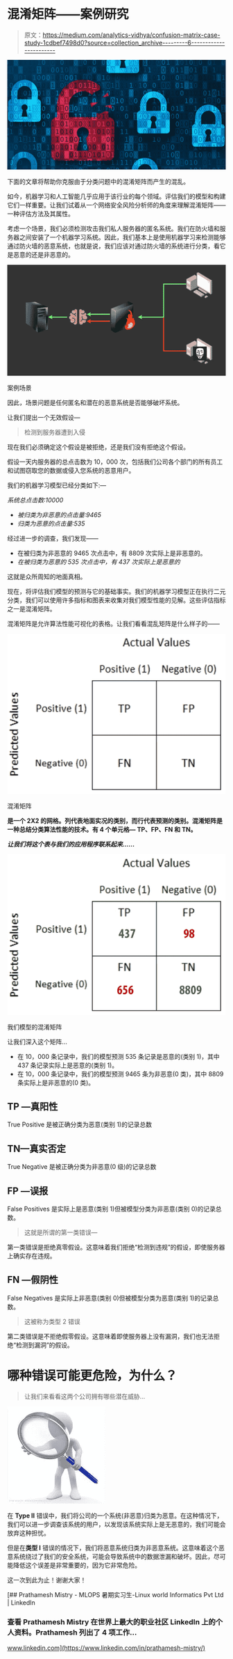 # 混淆矩阵——案例研究

> 原文：<https://medium.com/analytics-vidhya/confusion-matrix-case-study-1cdbef7498d0?source=collection_archive---------6----------------------->

![](img/5d8929cb3d7dc4f6da67858dd7c9806a.png)

下面的文章将帮助你克服由于分类问题中的混淆矩阵而产生的混乱。

如今，机器学习和人工智能几乎应用于该行业的每个领域。评估我们的模型和构建它们一样重要。让我们试着从一个网络安全风险分析师的角度来理解混淆矩阵——一种评估方法及其属性。

考虑一个场景，我们必须检测攻击我们私人服务器的匿名系统。我们在防火墙和服务器之间安装了一个机器学习系统。因此，我们基本上是使用机器学习来检测能够通过防火墙的恶意系统，也就是说，我们应该对通过防火墙的系统进行分类，看它是恶意的还是非恶意的。

![](img/a55043104bd70098f7afb430c82d6a89.png)

案例场景

因此，场景问题是任何匿名和潜在的恶意系统是否能够破坏系统。

让我们提出一个无效假设—

> 检测到服务器遭到入侵

现在我们必须确定这个假设是被拒绝，还是我们没有拒绝这个假设。

假设一天内服务器的总点击数为 10，000 次，包括我们公司各个部门的所有员工和试图窃取您的数据或侵入您系统的恶意用户。

我们的机器学习模型已经分类如下:—

*系统总点击数:10000*

*   *被归类为非恶意的点击量:9465*
*   *归类为恶意的点击量:535*

经过进一步的调查，我们发现——

*   在被归类为非恶意的 9465 次点击中，有 8809 次实际上是非恶意的。
*   *在被归类为恶意的 535 次点击中，有 437 次实际上是恶意的*

这就是众所周知的地面真相。

现在，将评估我们模型的预测与它的基础事实。我们的机器学习模型正在执行二元分类，我们可以使用许多指标和图表来收集对我们模型性能的见解。这些评估指标之一是混淆矩阵。

混淆矩阵是允许算法性能可视化的表格。让我们看看混乱矩阵是什么样子的——

![](img/775eef649e91fb2dfc7e89ff5f49dc01.png)

混淆矩阵

**是一个 2X2 的网格。列代表地面实况的类别，而行代表预测的类别。混淆矩阵是一种总结分类算法性能的技术。有 4 个单元格— TP、FP、FN 和 TN。**

***让我们将这个表与我们的应用程序联系起来……***

![](img/5f399834ba60d538b789d20628f2f595.png)

我们模型的混淆矩阵

让我们深入这个矩阵…

*   在 10，000 条记录中，我们的模型预测 535 条记录是恶意的(类别 1)，其中 437 条记录实际上是恶意的(类别 1)。
*   在 10，000 条记录中，我们的模型预测 9465 条为非恶意(0 类)，其中 8809 条实际上是非恶意的(0 类)。

## TP —真阳性

True Positive 是被正确分类为恶意(类别 1)的记录总数

## TN—真实否定

True Negative 是被正确分类为非恶意(0 级)的记录总数

## FP —误报

False Positives 是实际上是恶意(类别 1)但被模型分类为非恶意(类别 0)的记录总数。

> 这就是所谓的第一类错误—

第一类错误是拒绝真零假设。这意味着我们拒绝“检测到违规”的假设，即使服务器上确实存在违规。

## FN —假阴性

False Negatives 是实际上非恶意(类别 0)但被模型分类为恶意(类别 1)的记录总数。

> 这被称为类型 2 错误

第二类错误是不拒绝假零假设。这意味着即使服务器上没有漏洞，我们也无法拒绝“检测到漏洞”的假设。

# 哪种错误可能更危险，为什么？

> 让我们来看看这两个公司拥有哪些潜在威胁…

![](img/fe243a7942eaffd20ecb7577cb5f9782.png)

在 **Type II** 错误中，我们将公司的一个系统(非恶意)归类为恶意。在这种情况下，我们可以进一步调查该系统的用户，以发现该系统实际上是无恶意的，我们可能会放弃这种担忧。

但是在**类型 I** 错误的情况下，我们将恶意系统归类为非恶意系统。这意味着这个恶意系统绕过了我们的安全系统，可能会导致系统中的数据泄漏和破坏。因此，尽可能降低这个误差是非常重要的，因为它非常危险。

这一次到此为止！谢谢大家！

[](https://www.linkedin.com/in/prathamesh-mistry/) [## Prathamesh Mistry - MLOPS 暑期实习生-Linux world Informatics Pvt Ltd | LinkedIn

### 查看 Prathamesh Mistry 在世界上最大的职业社区 LinkedIn 上的个人资料。Prathamesh 列出了 4 项工作…

www.linkedin.com](https://www.linkedin.com/in/prathamesh-mistry/)
